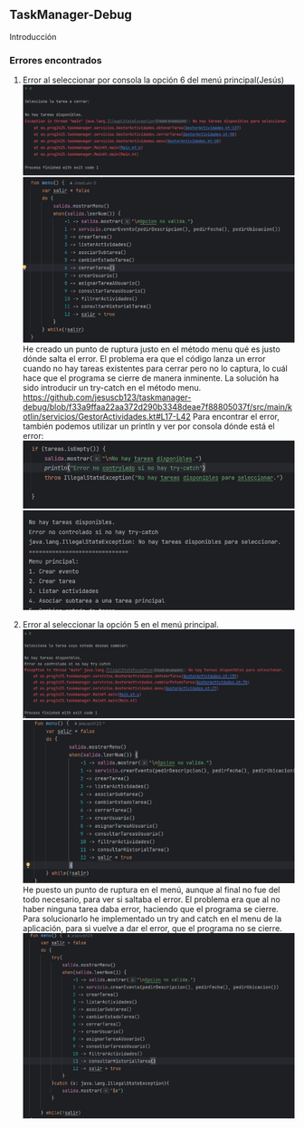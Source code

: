 ## TaskManager-Debug
Introducción

### Errores encontrados 
1. Error al seleccionar por consola la opción 6 del menú principal(Jesús)
![img.png](img.png)
![img.png](errorEncontrado.png)
He creado un punto de ruptura justo en el método menu qué es justo dónde salta el error. El problema era que el código lanza un error cuando no hay tareas existentes para cerrar
pero no lo captura, lo cuál hace que el programa se cierre de manera inminente. La solución ha sido introducir un try-catch en el método menu.
   https://github.com/jesuscb123/taskmanager-debug/blob/f33a9ffaa22aa372d290b3348deae7f88805037f/src/main/kotlin/servicios/GestorActividades.kt#L17-L42
Para encontrar el error, también podemos utilizar un println y ver por consola dónde está el error:
![img_1.png](img_1.png)
![img_2.png](img_2.png)

2. Error al seleccionar la opción 5 en el menú principal.
![img_4.png](img_4.png)
![img_5.png](img_5.png)
He puesto un punto de ruptura en el menú, aunque al final no fue del todo necesario, para ver si saltaba el error. El problema era que al no haber ninguna tarea daba error, haciendo que el programa se cierre.
Para solucionarlo he implementado un try and catch en el menu de la aplicación, para si vuelve a dar el error, que el programa no se cierre.
![img_6.png](img_6.png)


